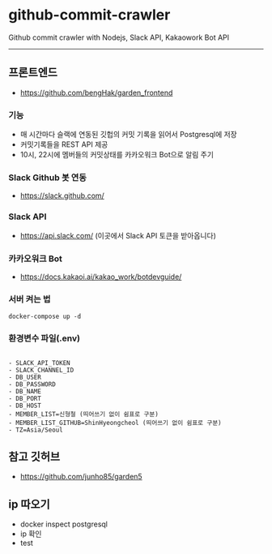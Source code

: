 # github-commit-crawler

Github commit crawler with Nodejs, Slack API, Kakaowork Bot API

---

## 프론트엔드

- https://github.com/bengHak/garden_frontend

### 기능

- 매 시간마다 슬랙에 연동된 깃헙의 커밋 기록을 읽어서 Postgresql에 저장
- 커밋기록들을 REST API 제공
- 10시, 22시에 멤버들의 커밋상태를 카카오워크 Bot으로 알림 주기

### Slack Github 봇 연동

- https://slack.github.com/

### Slack API

- https://api.slack.com/ (이곳에서 Slack API 토큰을 받아옵니다)

### 카카오워크 Bot

- https://docs.kakaoi.ai/kakao_work/botdevguide/

### 서버 켜는 법

```
docker-compose up -d
```

### 환경변수 파일(.env)

```

- SLACK_API_TOKEN
- SLACK_CHANNEL_ID
- DB_USER
- DB_PASSWORD
- DB_NAME
- DB_PORT
- DB_HOST
- MEMBER_LIST=신형철 (띄어쓰기 없이 쉼표로 구분)
- MEMBER_LIST_GITHUB=ShinHyeongcheol (띄어쓰기 없이 쉼표로 구분)
- TZ=Asia/Seoul
```

## 참고 깃허브

- https://github.com/junho85/garden5

## ip 따오기

- docker inspect postgresql
- ip 확인
- test